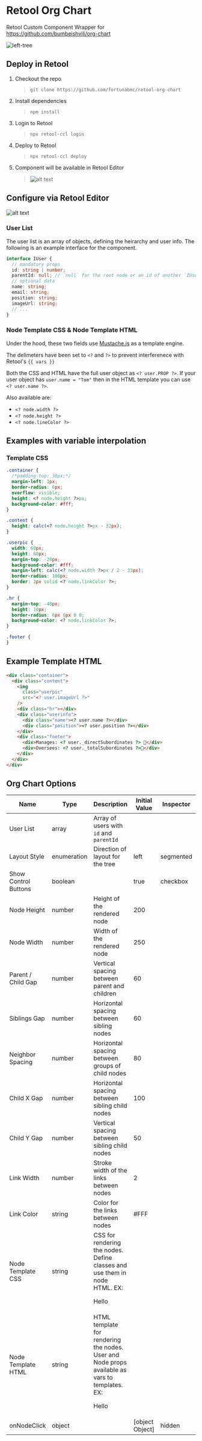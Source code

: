 # Retool Org Chart

Retool Custom Component Wrapper for https://github.com/bumbeishvili/org-chart

![left-tree](./img/left.png)

## Deploy in Retool

1.  Checkout the repo

    > `git clone https://github.com/fortunabmc/retool-org-chart`

2.  Install dependencies

    > `npm install`

3.  Login to Retool

    > `npx retool-ccl login`

4.  Deploy to Retool

    > `npx retool-ccl deploy`

5.  Component will be available in Retool Editor
    > ![alt text](./img/component.png)

## Configure via Retool Editor

![alt text](./img/settings.png)

### User List

The user list is an array of objects, defining the heirarchy and user info.
The following is an example interface for the component.

```ts
interface IUser {
  // mandatory props
  id: string | number;
  parentId: null; // `null` for the root node or an id of another `IUser`
  // optional data
  name: string;
  email: string;
  position: string;
  imageUrl: string;
  // ...
}
```

### Node Template CSS & Node Template HTML

Under the hood, these two fields use [Mustache.js](https://github.com/janl/mustache.js) as a template engine.

The delimeters have been set to `<?` and `?>` to prevent interferenece with Retool's `{{ vars }}`

Both the CSS and HTML have the full user object as `<? user.PROP ?>`. If your user object has `user.name = "Tom"` then in the HTML template you can use `<? user.name ?>`.

Also available are:

- `<? node.width ?>`
- `<? node.height ?>`
- `<? node.lineColor ?>`

## Examples with variable interpolation

### Template CSS

```css
.container {
  /*padding-top: 30px;*/
  margin-left: 1px;
  border-radius: 6px;
  overflow: visible;
  height: <? node.height ?>px;
  background-color: #fff;
}

.content {
  height: calc(<? node.height ?>px - 32px);
}

.userpic {
  width: 60px;
  height: 60px;
  margin-top: -20px;
  background-color: #fff;
  margin-left: calc(<? node.width ?>px / 2 - 33px);
  border-radius: 100px;
  border: 2px solid <? node.linkColor ?>;
}

.hr {
  margin-top: -48px;
  height: 10px;
  border-radius: 6px 6px 0 0;
  background-color: <? node.linkColor ?>;
}

.footer {
}
```

## Example Template HTML

```html
<div class="container">
  <div class="content">
    <img
      class="userpic"
      src="<? user.imageUrl ?>"
    />
    <div class="hr"></div>
    <div class="userinfo">
      <div class="name"><? user.name ?></div>
      <div class="position"><? user.position ?></div>
    </div>
    <div class="footer">
      <div>Manages: <? user._directSubordinates ?> 👤</div>
      <div>Oversees: <? user._totalSubordinates ?>👤</div>
    </div>
  </div>
</div>
```

## Org Chart Options

<!-- EMBED:START -->

| Name                 | Type        | Description                                                                                                                 | Initial Value   | Inspector | Enum Definition          |
| -------------------- | ----------- | --------------------------------------------------------------------------------------------------------------------------- | --------------- | --------- | ------------------------ |
| User List            | array       | Array of users with `id` and `parentId`                                                                                     |                 |           |                          |
| Layout Style         | enumeration | Direction of layout for the tree                                                                                            | left            | segmented | left, top, bottom, right |
| Show Control Buttons | boolean     |                                                                                                                             | true            | checkbox  |                          |
| Node Height          | number      | Height of the rendered node                                                                                                 | 200             |           |                          |
| Node Width           | number      | Width of the rendered node                                                                                                  | 250             |           |                          |
| Parent / Child Gap   | number      | Vertical spacing between parent and children                                                                                | 60              |           |                          |
| Siblings Gap         | number      | Horizontal spacing between sibling nodes                                                                                    | 60              |           |                          |
| Neighbor Spacing     | number      | Horizontal spacing between groups of child nodes                                                                            | 80              |           |                          |
| Child X Gap          | number      | Horizontal spacing between sibling child nodes                                                                              | 100             |           |                          |
| Child Y Gap          | number      | Vertical spacing between sibling child nodes                                                                                | 50              |           |                          |
| Link Width           | number      | Stroke width of the links between nodes                                                                                     | 2               |           |                          |
| Link Color           | string      | Color for the links between nodes                                                                                           | #FFF            |           |                          |
| Node Template CSS    | string      | CSS for rendering the nodes. Define classes and use them in node HTML. EX: <p class="styled">Hello <? user.name ?></p>      |                 |           |                          |
| Node Template HTML   | string      | HTML template for rendering the nodes. User and Node props available as vars to templates. EX: <p>Hello <? user.name ?></p> |                 |           |                          |
| onNodeClick          | object      |                                                                                                                             | [object Object] | hidden    |                          |

<!-- EMBED:END -->

